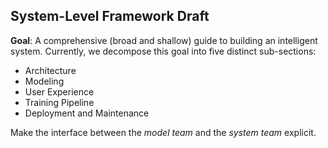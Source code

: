 ## System-Level Framework Draft

**Goal**: A comprehensive (broad and shallow) guide to building an intelligent system. Currently, we decompose this goal into five distinct sub-sections:
- Architecture
- Modeling
- User Experience
- Training Pipeline
- Deployment and Maintenance

Make the interface between the _model team_ and the _system team_ explicit.